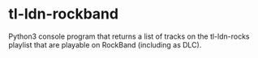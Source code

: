 # tl-ldn-rockband

Python3 console program that returns a list of tracks on the tl-ldn-rocks playlist that are playable on RockBand (including as DLC).
